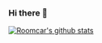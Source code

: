 ### Hi there 👋

[![Roomcar's github stats](https://github-readme-stats-seven-gilt.vercel.app/api?username=JunnYu&theme=nord&show_icons=true&include_all_commits=true&count_private=true&hide_rank=true&custom_title=Roomcar)](https://github.com/JunnYu)

<!--
**JunnYu/JunnYu** is a ✨ _special_ ✨ repository because its `README.md` (this file) appears on your GitHub profile.

Here are some ideas to get you started:

- 🔭 I’m currently working on ...
- 🌱 I’m currently learning ...
- 👯 I’m looking to collaborate on ...
- 🤔 I’m looking for help with ...
- 💬 Ask me about ...
- 📫 How to reach me: ...
- 😄 Pronouns: ...
- ⚡ Fun fact: ...
-->
